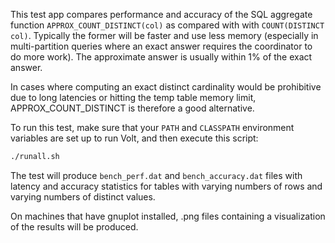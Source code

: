This test app compares performance and accuracy of the SQL aggregate
function `APPROX_COUNT_DISTINCT(col)` as compared with with
`COUNT(DISTINCT col)`.  Typically the former will be faster and use
less memory (especially in multi-partition queries where an exact
answer requires the coordinator to do more work).  The approximate
answer is usually within 1% of the exact answer.

In cases where computing an exact distinct cardinality would be
prohibitive due to long latencies or hitting the temp table memory
limit, APPROX_COUNT_DISTINCT is therefore a good alternative.

To run this test, make sure that your `PATH` and `CLASSPATH`
environment variables are set up to run Volt, and then execute this
script:
```bash
./runall.sh
```

The test will produce `bench_perf.dat` and `bench_accuracy.dat` files
with latency and accuracy statistics for tables with varying numbers
of rows and varying numbers of distinct values.

On machines that have gnuplot installed, .png files containing a
visualization of the results will be produced.
